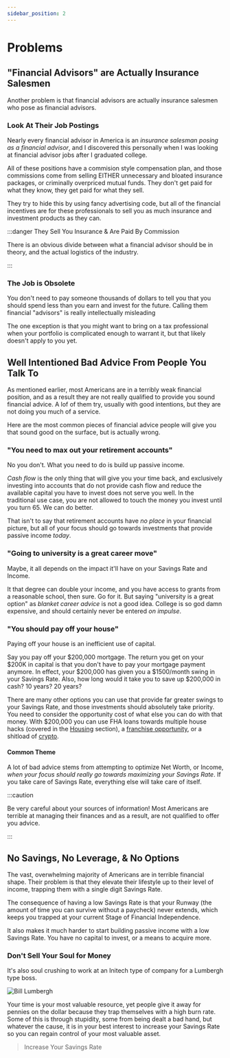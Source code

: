```yaml
---
sidebar_position: 2
---
```


# Problems

## "Financial Advisors" are Actually Insurance Salesmen

Another problem is that financial advisors are actually insurance salesmen who pose as financial advisors. 

### Look At Their Job Postings

Nearly every financial advisor in America is an *insurance salesman posing as a financial advisor*, and I discovered this personally when I was looking at financial advisor jobs after I graduated college. 

All of these positions have a commision style compensation plan, and those commissions come from selling EITHER unnecessary and bloated insurance packages, or criminally overpriced mutual funds. They don't get paid for what they know, they get paid for what they sell.

They try to hide this by using fancy advertising code, but all of the financial incentives are for these professionals to sell you as much insurance and investment products as they can.

:::danger They Sell You Insurance & Are Paid By Commission

There is an obvious divide between what a financial advisor should be in theory, and the actual logistics of the industry.

:::

### The Job is Obsolete

You don't need to pay someone thousands of dollars to tell you that you should spend less than you earn and invest for the future. Calling them financial "advisors" is really intellectually misleading

The one exception is that you might want to bring on a tax professional when your portfolio is complicated enough to warrant it, but that likely doesn't apply to you yet. 

## Well Intentioned Bad Advice From People You Talk To

As mentioned earlier, most Americans are in a terribly weak financial position, and as a result they are not really qualified to provide you sound financial advice. A lof of them try, usually with good intentions, but they are not doing you much of a service.

Here are the most common pieces of financial advice people will give you that sound good on the surface, but is actually wrong.

### "You need to max out your retirement accounts" 

No you don't. What you need to do is build up passive income. 

*Cash flow* is the only thing that will give you your time back, and exclusively investing into accounts that do not provide cash flow and reduce the available capital you have to invest does not serve you well. In the traditional use case, you are not allowed to touch the money you invest until you turn 65. We can do better.

That isn't to say that retirement accounts have *no place* in your financial picture, but all of your focus should go towards investments that provide passive income *today*.

### "Going to university is a great career move"

Maybe, it all depends on the impact it'll have on your Savings Rate and Income.

It that degree can double your income, and you have access to grants from a reasonable school, then sure. Go for it. But saying "university is a great option" as *blanket career advice* is not a good idea. College is so god damn expensive, and should certainly never be entered *on impulse*.

### "You should pay off your house"

Paying off your house is an inefficient use of capital. 

Say you pay off your $200,000 mortgage. The return you get on your $200K in capital is that you don't have to pay your mortgage payment anymore. In effect, your $200,000 has given you a $1500/month swing in your Savings Rate. Also, how long would it take you to save up $200,000 in cash? 10 years? 20 years? 

There are many other options you can use that provide far greater swings to your Savings Rate, and those investments should absolutely take priority. You need to consider the opportunity cost of what else you can do with that money. With $200,000 you can use FHA loans towards multiple house hacks (covered in the [Housing](/spending/housing.md) section), a [franchise opportunity](/investing/franchises.md), or a shitload of [crypto](/investing/crypto.md).

#### Common Theme

A lot of bad advice stems from attempting to optimize Net Worth, or Income, *when your focus should really go towards maximizing your Savings Rate*. If you take care of Savings Rate, everything else will take care of itself.

:::caution 

Be very careful about your sources of information! Most Americans are terrible at managing their finances and as a result, are not qualified to offer you advice.

:::

## No Savings, No Leverage, & No Options

The vast, overwhelming majority of Americans are in terrible financial shape. Their problem is that they elevate their lifestyle up to their level of income, trapping them with a single digit Savings Rate.

The consequence of having a low Savings Rate is that your Runway (the amount of time you can survive without a paycheck) never extends, which keeps you trapped at your current Stage of Financial Independence. 

It also makes it much harder to start building passive income with a low Savings Rate. You have no capital to invest, or a means to acquire more.

### Don't Sell Your Soul for Money

It's also soul crushing to work at an Initech type of company for a Lumbergh type boss.

![Bill Lumbergh](/img/bill-lumbergh-meme-dark.svg)

Your time is your most valuable resource, yet people give it away for pennies on the dollar because they trap themselves with a high burn rate. Some of this is through stupidity, some from being dealt a bad hand, but whatever the cause, it is in your best interest to increase your Savings Rate so you can regain control of your most valuable asset.

>Increase Your Savings Rate